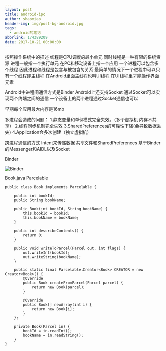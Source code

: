 ```yaml
---
layout: post
title: android-ipc
author: shaomiao
header-img: img/post-bg-android.jpg
tags:
  - android的笔记
abbrlink: 174389209
date: 2017-10-21 00:00:00
---
```

按照操作系统中的描述
线程是CPU调度的最小单元 同时线程是一种有限的系统资源
进程一般指一个执行单元 在PC和移动设备上指一个应用 
一个进程可以包含多个线程  因此进程和线程是包含与被包含的关系
最简单的情况下一个进程中可以只有一个线程即主线程 在Android里面主线程也叫UI线程 在UI线程里才能操作界面元素 

Android中进程间通信方式是Binder
Android上还支持Socket 通过Socket可以实现两个终端之间的通信 一个设备上的两个进程通过Socket通信也可以

早期每个应用最大内存是16mb

多进程会造成的问题：
1.静态变量和单例模式完全失效。（多个虚拟机 内存不共享）
2.线程同步机制完全失效
3.SharedPreferences的可靠性下降(会导致数据丢失)
4.Application会多次创建（独立虚拟机）

跨进程通信的方式
Intent来传递数据
共享文件和SharedPreferences
基于Binder的Messenger和AIDL以及Socket


Binder

![Binder](http://upload-images.jianshu.io/upload_images/2590671-50d08153c674e6d5.png?imageMogr2/auto-orient/strip%7CimageView2/2/w/1240)

Book.java   Parcelable 

	public class Book implements Parcelable {

		public int bookId;
		public String bookName;

		public Book(int bookId, String bookName) {
			this.bookId = bookId;
			this.bookName = bookName;
		}

		public int describeContents() {
			return 0;
		}

		public void writeToParcel(Parcel out, int flags) {
			out.writeInt(bookId);
			out.writeString(bookName);
		}

		public static final Parcelable.Creator<Book> CREATOR = new Creator<Book>() {
			@Override
			public Book createFromParcel(Parcel parcel) {
				return new Book(parcel);
			}

			@Override
			public Book[] newArray(int i) {
				return new Book[i];
			}
		};

		private Book(Parcel in) {
			bookId = in.readInt();
			bookName = in.readString();
		}
	}





